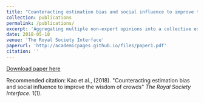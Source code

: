 ```yaml
---
title: "Counteracting estimation bias and social influence to improve the wisdom of crowds"
collection: publications
permalink: /publications/
excerpt: 'Aggregating multiple non-expert opinions into a collective estimate can improve accuracy across many contexts. However, two sources of error can diminish collective wisdom: individual estimation biases and information sharing between individuals. Here, we measure individual biases and social influence rules in multiple experiments involving hundreds of individuals performing a classic numerosity estimation task. We first investigate how existing aggregation methods, such as calculating the arithmetic mean or the median, are influenced by these sources of error. We show that the mean tends to overestimate, and the median underestimate, the true value for a wide range of numerosities. Quantifying estimation bias, and mapping individual bias to collective bias, allows us to develop and validate three new aggregation measures that effectively counter sources of collective estimation error. In addition, we present results from a further experiment that quantifies the social influence rules that individuals employ when incorporating personal estimates with social information. We show that the corrected mean is remarkably robust to social influence, retaining high accuracy in the presence or absence of social influence, across numerosities and across different methods for averaging social information. Using knowledge of estimation biases and social influence rules may therefore be an inexpensive and general strategy to improve the wisdom of crowds.'
date: 2018-05-18
venue: 'The Royal Society Interface'
paperurl: 'http://academicpages.github.io/files/paper1.pdf'
citation: ''
---
```




[Download paper here](https://doi.org/10.1098/rsif.2018.0130)

Recommended citation: Kao et al., (2018). "Counteracting estimation bias and social influence to improve the wisdom of crowds" <i>The Royal Society Interface</i>. 1(1).
